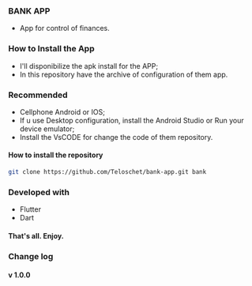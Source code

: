 ### BANK APP 

- App for control of finances.

### How to Install the App

- I'll disponibilize the apk install for the APP;
- In this repository have the archive of configuration of them app.

### Recommended
- Cellphone Android or IOS;
- If u use Desktop configuration, install the Android Studio or Run your device emulator;
- Install the VsCODE for change the code of them repository.

#### How to install the repository
```bash
git clone https://github.com/Teloschet/bank-app.git bank 
```

### Developed with
- Flutter
- Dart

#### That's all. Enjoy.

### Change log
#### v 1.0.0